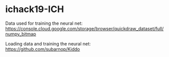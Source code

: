 # ichack19-ICH

Data used for training the neural net: https://console.cloud.google.com/storage/browser/quickdraw_dataset/full/numpy_bitmap 


Loading data and training the neural net: https://github.com/subarnop/Kiddo 
